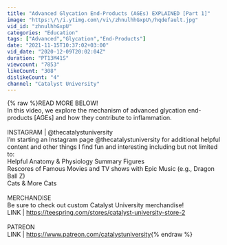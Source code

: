 ```yaml
---
title: "Advanced Glycation End-Products (AGEs) EXPLAINED [Part 1]"
image: "https:\/\/i.ytimg.com\/vi\/zhnulhhGxpU\/hqdefault.jpg"
vid_id: "zhnulhhGxpU"
categories: "Education"
tags: ["Advanced","Glycation","End-Products"]
date: "2021-11-15T10:37:02+03:00"
vid_date: "2020-12-09T20:02:04Z"
duration: "PT13M41S"
viewcount: "7853"
likeCount: "308"
dislikeCount: "4"
channel: "Catalyst University"
---
```

{% raw %}READ MORE BELOW!<br />In this video, we explore the mechanism of advanced glycation end-products [AGEs] and how they contribute to inflammation.<br /><br />INSTAGRAM | @thecatalystuniversity<br />I’m starting an Instagram page @thecatalystuniversity for additional helpful content and other things I find fun and interesting including but not limited to:<br />Helpful Anatomy &amp; Physiology Summary Figures<br />Rescores of Famous Movies and TV shows with Epic Music (e.g., Dragon Ball Z)<br />Cats &amp; More Cats<br /><br />MERCHANDISE<br />Be sure to check out custom Catalyst University merchandise!<br />LINK | <a rel="nofollow" target="blank" href="https://teespring.com/stores/catalyst-university-store-2">https://teespring.com/stores/catalyst-university-store-2</a><br /><br />PATREON<br />LINK | <a rel="nofollow" target="blank" href="https://www.patreon.com/catalystuniversity">https://www.patreon.com/catalystuniversity</a>{% endraw %}

